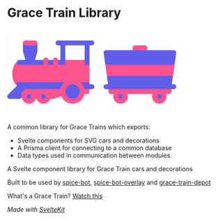 # Grace Train Library

![Grace Train Engine](/static/grace-train-engine.png) ![Grace Train Car](/static/grace-train-car.png)

A common library for Grace Trains which exports:

- Svelte components for SVG cars and decorations
- A Prisma client for connecting to a common database
- Data types used in communication between modules

A Svelte component library for Grace Train cars and decorations

Built to be used by [spice-bot](https://github.com/vegeta897/spice-bot), [spice-bot-overlay](https://github.com/vegeta897/spice-bot-overlay) and [grace-train-depot](https://github.com/vegeta897/grace-train-depot)

What's a Grace Train? [Watch this](https://twitter.com/vegeta897/status/1644466753463001088)

_Made with [SvelteKit](https://kit.svelte.dev)_
